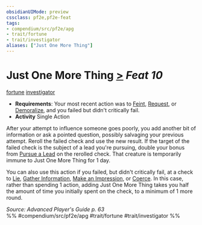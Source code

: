 ```yaml
---
obsidianUIMode: preview
cssclass: pf2e,pf2e-feat
tags:
- compendium/src/pf2e/apg
- trait/fortune
- trait/investigator
aliases: ["Just One More Thing"]
---
```

# Just One More Thing  [>](../../rules/core-rulebook/chapter-9-playing-the-game.md#Actions "Single Action") *Feat 10*  
[fortune](../../rules/traits/fortune.md)  [investigator](../../rules/traits/investigator-apg.md)  

- **Requirements**: Your most recent action was to [Feint](../../rules/actions/feint.md), [Request](../../rules/actions/request.md), or [Demoralize](../../rules/actions/demoralize.md), and you failed but didn't critically fail.
- **Activity** Single Action

After your attempt to influence someone goes poorly, you add another bit of information or ask a pointed question, possibly salvaging your previous attempt. Reroll the failed check and use the new result. If the target of the failed check is the subject of a lead you're pursuing, double your bonus from [Pursue a Lead](../../rules/actions/pursue-a-lead-apg.md) on the rerolled check. That creature is temporarily immune to Just One More Thing for 1 day.

You can also use this action if you failed, but didn't critically fail, at a check to [Lie](../../rules/actions/lie.md), [Gather Information](../../rules/actions/gather-information.md), [Make an Impression](../../rules/actions/make-an-impression.md), or [Coerce](../../rules/actions/coerce.md). In this case, rather than spending 1 action, adding Just One More Thing takes you half the amount of time you initially spent on the check, to a minimum of 1 more round.

*Source: Advanced Player's Guide p. 63*  
%% #compendium/src/pf2e/apg #trait/fortune #trait/investigator %%